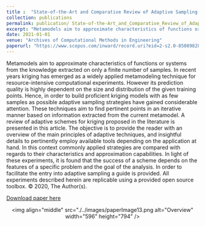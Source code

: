 ```yaml
---
title :  "State-of-the-Art and Comparative Review of Adaptive Sampling Methods for Kriging"
collection: publications 
permalink: publication/ State-of-the-Art_and_Comparative_Review_of_Adaptive_Sampling_Methods_for_Kriging
excerpt: "Metamodels aim to approximate characteristics of functions or systems from the knowledge extracted on only a finite number of samples. In recent years kriging has emerged as a widely applied metamodeling technique for resource-intensive computational experiments. However its prediction quality is highly dependent on the size and distribution of the given training points. Hence, in order to build proficient kriging models with as few samples as possible adaptive sampling strategies have gained considerable attention. These techniques aim to find pertinent points in an iterative manner based on information extracted from the current metamodel. A review of adaptive schemes for kriging proposed in the literature is presented in this article. The objective is to provide the reader with an overview of the main principles of adaptive techniques, and insightful details to pertinently employ available tools depending on the application at hand. In this context commonly applied strategies are compared with regards to their characteristics and approximation capabilities. In light of these experiments, it is found that the success of a scheme depends on the features of a specific problem and the goal of the analysis. In order to facilitate the entry into adaptive sampling a guide is provided. All experiments described herein are replicable using a provided open source toolbox. © 2020, The Author(s)."
date: 2021-01-01
venue: "Archives of Computational Methods in Engineering"
paperurl: "https://www.scopus.com/inward/record.uri?eid=2-s2.0-85089828606&doi=10.1007%2fs11831-020-09474-6&partnerID=40&md5=77bf1f50a6753413c393d5b357d560ba"
---
```

Metamodels aim to approximate characteristics of functions or systems from the knowledge extracted on only a finite number of samples. In recent years kriging has emerged as a widely applied metamodeling technique for resource-intensive computational experiments. However its prediction quality is highly dependent on the size and distribution of the given training points. Hence, in order to build proficient kriging models with as few samples as possible adaptive sampling strategies have gained considerable attention. These techniques aim to find pertinent points in an iterative manner based on information extracted from the current metamodel. A review of adaptive schemes for kriging proposed in the literature is presented in this article. The objective is to provide the reader with an overview of the main principles of adaptive techniques, and insightful details to pertinently employ available tools depending on the application at hand. In this context commonly applied strategies are compared with regards to their characteristics and approximation capabilities. In light of these experiments, it is found that the success of a scheme depends on the features of a specific problem and the goal of the analysis. In order to facilitate the entry into adaptive sampling a guide is provided. All experiments described herein are replicable using a provided open source toolbox. © 2020, The Author(s).
 
[Download paper here](https://www.scopus.com/inward/record.uri?eid=2-s2.0-85089828606&doi=10.1007%2fs11831-020-09474-6&partnerID=40&md5=77bf1f50a6753413c393d5b357d560ba)<p align="center"><img align="middle" src="./../images/paperImage13.png alt="Overview" width="596" height="794" /></p>